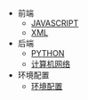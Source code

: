 * 前端
  * [JAVASCRIPT](/web/javascript.md)
  * [XML](/web/xml.md)
* 后端
  * [PYTHON](/backend/python.md)
  * [计算机网络](/backend/net.md)
* 环境配置
  * [环境配置](/constituteEnv/setup.md)